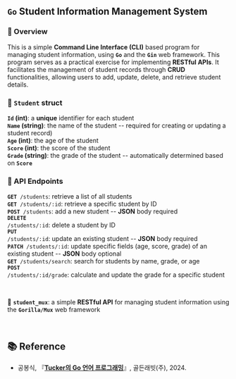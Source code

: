 <h2><code>Go</code>&nbsp;Student Information Management System</h2>

### 📖 Overview
This is a simple <b>Command Line Interface (CLI)</b> based program for managing student information, using <code><b>Go</b></code> and the <code><b>Gin</b></code> web framework. This program serves as a practical exercise for implementing <b>RESTful APIs</b>. It facilitates the management of student records through <b>CRUD</b> functionalities, allowing users to add, update, delete, and retrieve student details.

### 📜 `Student` struct
<b><code>Id</code> (int)</b>: a <b>unique</b> identifier for each student<br>
<b><code>Name</code> (string)</b>: the name of the student -- required for creating or updating a student record)<br>
<b><code>Age</code> (int)</b>: the age of the student<br>
<b><code>Score</code> (int)</b>: the score of the student<br>
<b><code>Grade</code> (string)</b>: the grade of the student -- automatically determined based on <code><b>Score</b></code>

### 📜 API Endpoints

<code><b>GET</b> /students</code>: retrieve a list of all students<br>
<code><b>GET</b> /students/:id</code>: retrieve a specific student by ID<br>
<code><b>POST</b> /students</code>: add a new student -- <b>JSON</b> body required<br>
<code><b>DELETE</b> /students/:id</code>: delete a student by ID<br>
<code><b>PUT</b> /students/:id</code>: update an existing student -- <b>JSON</b> body required<br>
<code><b>PATCH</b> /students/:id</code>: update specific fields (age, score, grade) of an existing student -- <b>JSON</b> body optional<br>
<code><b>GET</b> /students/search</code>: search for students by name, grade, or age<br>
<code><b>POST</b> /students/:id/grade</code>: calculate and update the grade for a specific student<br>

<br>

📌 <code><b>student_mux</b></code>: a simple <b>RESTful API</b> for managing student information using the <code><b>Gorilla/Mux</b></code> web framework

<br>

## 📚 Reference
- 공봉식, 『[<b>Tucker의 Go 언어 프로그래밍</b>](https://product.kyobobook.co.kr/detail/S000213858928)』, 골든래빗(주), 2024.

<br>
<br>
